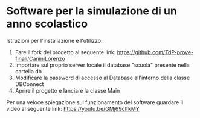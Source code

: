 # Software per la simulazione di un anno scolastico
Istruzioni per l'installazione e l'utilizzo:

  1. Fare il fork del progetto al seguente link: https://github.com/TdP-prove-finali/CaniniLorenzo
  2. Importare sul proprio server locale il database "scuola" presente nella cartella db
  3. Modificare la password di accesso al Database all'interno della classe DBConnect
  4. Aprire il progetto e lanciare la classe Main

Per una veloce spiegazione sul funzionamento del software guardare il video al seguente link: https://youtu.be/GMj69clfkMY
